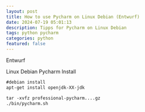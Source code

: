 ```yaml
---
layout: post
title: How to use Pycharm on Linux Debian (Entwurf)
date: 2024-07-19 05:01:13
description: Tipps for Pycharm on Linux Debian
tags: python pycharm
categories: python
featured: false
---
```


Entwurf 

Linux Debian Pycharm Install
 
````markdown
#debian install
apt-get install openjdk-XX-jdk

tar -xvfz professional-pycharm....gz
./bin/pycharm.sh
````